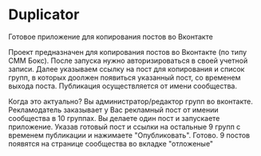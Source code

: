 # Duplicator
Готовое приложение для копирования постов во Вконтакте

Проект предназначен для копирования постов во Вконтакте (по типу СММ Бокс). После запуска нужно авторизироваться в своей учетной записи.
Далее указываем ссылку на пост для копирования и  список групп, в которых доолжен появиться указанный пост, со временем выхода поста. Публикация осуществляется от имени сообщества.

Когда это актуально?
Вы администратор/редактор групп во вконтакте. Рекламодатель заказывает у Вас рекламный пост от имении сообщества в 10 группах. Вы делаете один пост и запускаете приложение. Указав готовый пост и ссылки на остальные 9 групп с временем публикации и нажимаете "Опубликовать". 
Готово. 9 постов появятся на странице сообщества во вкладке "отложеные"

